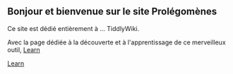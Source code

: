 ## Bonjour et bienvenue sur le site Prolégomènes

Ce site est dédié entièrement à ... TiddlyWiki.

Avec la page dédiée à la découverte et à l'apprentissage de ce merveilleux outil, [Learn](Learn-v-2-1-v-5-1-16.html)

[Learn](Learn-v-2-1-v-5-1-16.html)
